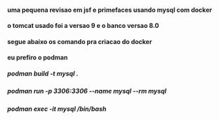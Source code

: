 #### uma pequena revisao em jsf e primefaces usando mysql com docker

#### o tomcat usado foi a versao 9 e o banco versao 8.0

#### segue abaixo os comando pra criacao do docker

#### eu prefiro o podman

##### podman build -t mysql .
##### podman run -p 3306:3306 --name mysql --rm mysql



##### podman exec -it mysql /bin/bash

